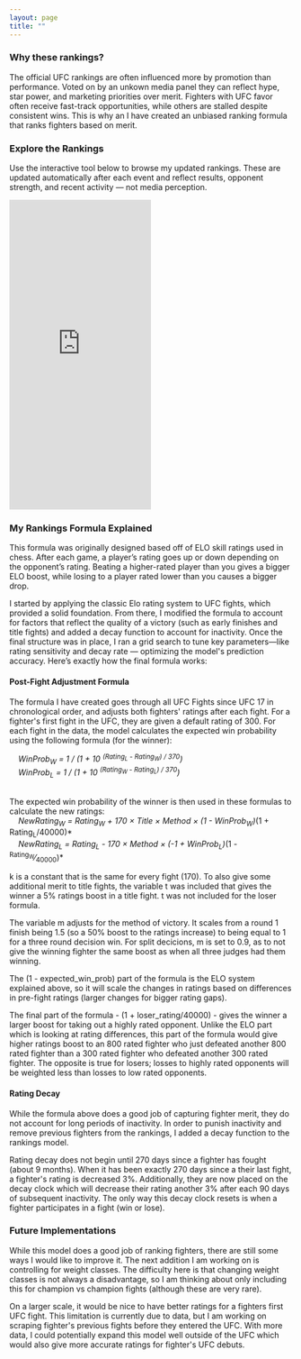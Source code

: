 ```yaml
---
layout: page
title: ""
---
```


### Why these rankings?

The official UFC rankings are often influenced more by promotion than performance. Voted on by an unkown media panel they can reflect hype, star power, and marketing priorities over merit. Fighters with UFC favor often receive fast-track opportunities, while others are stalled despite consistent wins. This is why an I have created an unbiased ranking formula that ranks fighters based on merit.


### Explore the Rankings
Use the interactive tool below to browse my updated rankings. These are updated automatically after each event and reflect results, opponent strength, and recent activity — not media perception.

<iframe 
  src="https://ryanoconnell.shinyapps.io/rankings/"
  width="50%" 
  height="550" 
  style="border:none;">
</iframe>


### My Rankings Formula Explained

This formula was originally designed based off of ELO skill ratings used in chess. After each game, a player’s rating goes up or down depending on the opponent’s rating. Beating a higher-rated player than you gives a bigger ELO boost, while losing to a player rated lower than you causes a bigger drop. 

I started by applying the classic Elo rating system to UFC fights, which provided a solid foundation. From there, I modified the formula to account for factors that reflect the quality of a victory (such as early finishes and title fights) and added a decay function to account for inactivity. Once the final structure was in place, I ran a grid search to tune key parameters—like rating sensitivity and decay rate — optimizing the model's prediction accuracy. Here’s exactly how the final formula works:

#### Post-Fight Adjustment Formula
The formula I have created goes through all UFC Fights since UFC 17 in chronological order, and adjusts both fighters' ratings after each fight. For a fighter's first fight in the UFC, they are given a default rating of 300. For each fight in the data, the model calculates the expected win probability using the following formula (for the winner): &nbsp;<br>

&nbsp;&nbsp;&nbsp;&nbsp;*WinProb<sub>W</sub> = 1 / (1 + 10 <sup>(Rating<sub>L</sub> - Rating<sub>W</sub>) / 370</sup>)* &nbsp;<br>
&nbsp;&nbsp;&nbsp;&nbsp;*WinProb<sub>L</sub> = 1 / (1 + 10 <sup>(Rating<sub>W</sub> - Rating<sub>L</sub>) / 370</sup>)* &nbsp;<br>
&nbsp;<br>

The expected win probability of the winner is then used in these formulas to calculate the new ratings: &nbsp;<br>
&nbsp;&nbsp;&nbsp;&nbsp;*NewRating<sub>W</sub> = Rating<sub>W</sub> + 170 × Title × Method × (1 - WinProb<sub>W</sub>)*(1 + Rating<sub>L</sub>/40000)* &nbsp;<br>
&nbsp;&nbsp;&nbsp;&nbsp;*NewRating<sub>L</sub> = Rating<sub>L</sub> - 170 × Method × (-1 + WinProb<sub>L</sub>)*(1 - <sup>Rating<sub>W</sub></sup>&frasl;<sub>40000</sub>)* &nbsp;<br>




k is a constant that is the same for every fight (170). To also give some additional merit to title fights, the variable t was included that gives the winner a 5% ratings boost in a title fight. t was not included for the loser formula.

The variable m adjusts for the method of victory. It scales from a round 1 finish being 1.5 (so a 50% boost to the ratings increase) to being equal to 1 for a three round decision win. For split decicions, m is set to 0.9, as to not give the winning fighter the same boost as when all three judges had them winning.

The (1 - expected_win_prob) part of the formula is the ELO system explained above, so it will scale the changes in ratings based on differences in pre-fight ratings (larger changes for bigger rating gaps).

The final part of the formula - (1 + loser_rating/40000) - gives the winner a larger boost for taking out a highly rated opponent. Unlike the ELO part which is looking at rating differences, this part of the formula would give higher ratings boost to an 800 rated fighter who just defeated another 800 rated fighter than a 300 rated fighter who defeated another 300 rated fighter. The opposite is true for losers; losses to highly rated opponents will be weighted less than losses to low rated opponents.

#### Rating Decay
While the formula above does a good job of capturing fighter merit, they do not account for long periods of inactivity. In order to punish inactivity and remove previous fighters from the rankings, I added a decay function to the rankings model. 

Rating decay does not begin until 270 days since a fighter has fought (about 9 months). When it has been exactly 270 days since a their last fight, a fighter's rating is decreased 3%. Additionally, they are now placed on the decay clock which will decrease their rating another 3% after each 90 days of subsequent inactivity. The only way this decay clock resets is when a fighter participates in a fight (win or lose).


### Future Implementations

While this model does a good job of ranking fighters, there are still some ways I would like to improve it. The next addition I am working on is controlling for weight classes. The difficulty here is that changing weight classes is not always a disadvantage, so I am thinking about only including this for champion vs champion fights (although these are very rare).

On a larger scale, it would be nice to have better ratings for a fighters first UFC fight. This limitation is currently due to data, but I am working on scraping fighter's previous fights before they entered the UFC. With more data, I could potentially expand this model well outside of the UFC which would also give more accurate ratings for fighter's UFC debuts.




